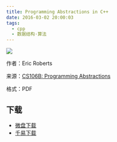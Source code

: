 ```yaml
---
title: Programming Abstractions in C++
date: 2016-03-02 20:00:03
tags:
  - cpp
  - 数据结构·算法
---
```


![](http://ecx.images-amazon.com/images/I/517sK-24wcL._SX400_BO1,204,203,200_.jpg)

作者：Eric Roberts

来源：[CS106B: Programming Abstractions](http://www.stanford.edu/class/cs106b/)

格式：PDF

<!--more-->

## 下载 ##

+ [微盘下载](http://vdisk.weibo.com/s/aADaW4YRjvf0y)
+ [千易下载](http://1000eb.com/1iz4j)